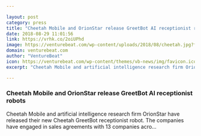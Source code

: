```yaml
---

layout: post
category: press
title: "Cheetah Mobile and OrionStar release GreetBot AI receptionist robots"
date: 2018-08-29 11:01:56
link: https://vrhk.co/2oiUPhd
image: https://venturebeat.com/wp-content/uploads/2018/08/cheetah.jpg?fit=1920%2C1280&strip=all
domain: venturebeat.com
author: "VentureBeat"
icon: https://venturebeat.com/wp-content/themes/vb-news/img/favicon.ico
excerpt: "Cheetah Mobile and artificial intelligence research firm OrionStar have released their new Cheetah GreetBot receptionist robot. The companies have engaged in sales agreements with 13 companies acro…"

---
```


### Cheetah Mobile and OrionStar release GreetBot AI receptionist robots

Cheetah Mobile and artificial intelligence research firm OrionStar have released their new Cheetah GreetBot receptionist robot. The companies have engaged in sales agreements with 13 companies acro…